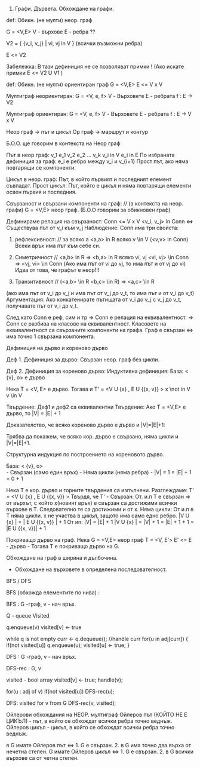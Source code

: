 1. Графи. Дървета. Обхождане на графи.
 
def:  Обикн. (не мулти) неор. граф
 
G = <V,E>  V - върхове 
  Е - ребра ??
 
V2 = { {v_i, v_j} | vi, vj in V } (всички възможни ребра)
 
E <= V2 
 
Забележка: В тази дефиниция не се позволяват примки !
 (Ако искате примки  E <= V2 U V1 ) 
 
def:  Обикн. (не мулти) ориентиран граф
  G = <V,E> 
   E <= V x V
 
Мултиграф неориентиран: 
  G = <V, e, f> 
   V - Върховете
   Е - ребрата 
   f : E -> V2
 
Мултиграф ориентиран: 
  G = <V, e, f> 
   V - Върховете
   Е - ребрата 
   f : E -> V x V
 
  Неор граф -> път и цикъл
  Ор граф -> маршрут и контур 
 
 
Б.О.О. ще говорим в контекста на Неор граф 
 
 Път в неор граф:  v_1 e_1 v_2 e_2 ... v_k
                    v_i in V
                    e_i in E 
         По избраната дефиниция за граф:
	  е_i е ребро между v_i и v_{i+1} 
Прост път, ако няма повтарящи се компоненти. 
 
 
 Цикъл в неор. граф: Път, в който първият и последният елемент съвпадат. 
  Прост цикъл: Път, който е цикъл и няма повтарящи елементи освен първия и последния.
 
Свързаност и свързани компоненти на граф:  // (в контекста на неор. графи) 
   G = <V,E> неор граф.  (Б.О.О говорим за обикновен граф) 
 
  Дефинираме релация на свързаност: 
   Conn <= V x V 
   <v_i, v_j>  in  Conn  <=> Съществува път от v_i към v_j
  Наблюдение:
  Conn има три свойста:
  1. рефлексивност:                  // за всяко а  <a,a> in R
    всяко v \in V (<v,v> in Conn) 
   Всеки връх има път към себе си. 
  2. Симетричност                    // <а,b> in R  => <b,a> in R 
   всяко vi, vj  <vi, vj> \in Conn => <vj, vi> \in Conn 
   (Ако има път от vi до vj, то има път и от vj до vi) 
    Идва от това, че графът е неор!!!
 
  3. Транзитивност                  // (<a,b> \in R  <b,c> \in R) => <a,c> \in R  
 
   (ако има път от v_i до v_j и има път от v_j до v_t, то има път и от v_i до v_t)
   Аргументация: Ако конкатенирате пътищата от v_i до v_j с v_j до v_t, получавате път
  от v_i до v_t.
 
 След като Conn e реф, сим и тр => Conn е релация на еквивалентност. 
  => Conn се разбива на класове на еквивалентност. 
Класовете на еквивалентност са свързаните компоненти на графа. 
  Граф е свързан <=> има точно 1 свързана компонента. 
 
 
Дефиниция на дърво и кореново дърво
 
Деф 1. Дефиниция за дърво: Свързан неор. граф без цикли. 
 
Деф 2. Дефиниция за кореново дърво: 
  Индуктивна дефиниция:
 База: < {v}, o> е дърво 
 
 Нека Т = <V, E> е дърво. 
  Тогава и T' = <V U {x} ,  E U {{x, v}} >
               x \not in V     v \in V 
 
Твърдение: Деф1 и деф2 са еквивалентни
Твърдение: Ако T = <V,E> е дърво, то |V| = |E| + 1
 
Доказателство, че всяко кореново дърво е дърво и |V|=|E|+1:
 
Трябва да покажем, че всяко кор. дърво е свързано, няма цикли и |V|=|E|+1. 
 
Структурна индукция по построението на кореновото дърво.
 
 База: < {v}, o>  
       - Свързан (само един връх) 
       - Няма цикли (няма ребра) 
       - |V| = 1 = |E| + 1 = 0 + 1
 
 Нека T е кор. дърво и горните твърдения са изпълнени. 
  Разглеждаме: T' = <V U {x} ,  E U {{x, v}} >
     Твърдя, че T'
    - Свързан: От. и.п T e свързан => от върхът, с който x(новият връх) е свързан 
    са достижими всички върхове в T. Следователно те са достижими и от x.
     Няма цикли: От и.п в T няма цикли. x не участва в цикъл, защото има само едно ребро. 
     |V U {x} | = | E U {{x, v}} | + 1
    От ип: |V| = |E| + 1
       |V U {x} | = |V| + 1 = |E| + 1 + 1 = |E U {{x, v}}| + 1
 
Покриващо дърво на граф. 
Нека G = <V,E> неор граф
  T = <V, E'>  E' <= E - дърво - Тогава T е покриващо дърво на G. 
 
 Обхождане на граф в ширина и дълбочина. 
 - Обхождане на върховете в определена последователност. 
 
 BFS  /  DFS 
 
   BFS (обхожда елементите по нива) :  
 
 
 BFS : G -граф, v - нач връх. 
 
   Q - queue 
   Visited 
 
   q.enqueue(v)
   visited[v] <- true
 
   while q is not empty
       curr <- q.dequeue();
       //handle curr 
      for(u in adj[curr])
       {
           if(not visited[u]) 
              q.enqueue(u);
              visited[u] <- true;
       }       
 
 
DFS : G -граф, v - нач връх. 
 
 
DFS-rec : G, v
 
   visited - bool array 
   visited[v] <- true; 
   handle(v); 
 
   for(u : adj of v)
      if(not visited[u])
           DFS-rec(u);
 
 
 
DFS: 
   visited
   for v from G
     DFS-rec(v, visited);
 
 
Ойлерови обхождания на НЕОР. мултиграф
  Ойлеров път (КОЙТО НЕ Е ЦИКЪЛ) - път, в който се обхождат всички ребра точно веднъж.
  Ойлеров цикъл - цикъл, в който се обхождат всички ребра точно веднъж.
 
  в G имате Ойлеров път <=> 1. G е свързан. 2. в G има точно два върха от нечетна степен.
  G имате Ойлеров цикъл <=> 1. G е свързан. 2. в G всички върхове са от четна степен. 
 